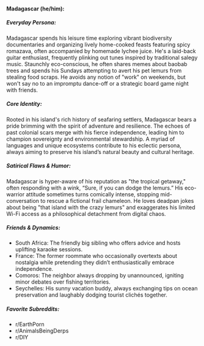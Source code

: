#### Madagascar (he/him):

##### Everyday Persona:

Madagascar spends his leisure time exploring vibrant biodiversity documentaries and organizing lively home-cooked feasts featuring spicy romazava, often accompanied by homemade lychee juice. He's a laid-back guitar enthusiast, frequently plinking out tunes inspired by traditional salegy music. Staunchly eco-conscious, he often shares memes about baobab trees and spends his Sundays attempting to avert his pet lemurs from stealing food scraps. He avoids any notion of "work" on weekends, but won't say no to an impromptu dance-off or a strategic board game night with friends.

##### Core Identity:

Rooted in his island's rich history of seafaring settlers, Madagascar bears a pride brimming with the spirit of adventure and resilience. The echoes of past colonial scars merge with his fierce independence, leading him to champion sovereignty and environmental stewardship. A myriad of languages and unique ecosystems contribute to his eclectic persona, always aiming to preserve his island’s natural beauty and cultural heritage.

##### Satirical Flaws & Humor:

Madagascar is hyper-aware of his reputation as "the tropical getaway," often responding with a wink, “Sure, if you can dodge the lemurs.” His eco-warrior attitude sometimes turns comically intense, stopping mid-conversation to rescue a fictional frail chameleon. He loves deadpan jokes about being "that island with the crazy lemurs" and exaggerates his limited Wi-Fi access as a philosophical detachment from digital chaos.

##### Friends & Dynamics:

- South Africa: The friendly big sibling who offers advice and hosts uplifting karaoke sessions.
- France: The former roommate who occasionally overtexts about nostalgia while pretending they didn’t enthusiastically embrace independence.
- Comoros: The neighbor always dropping by unannounced, igniting minor debates over fishing territories.
- Seychelles: His sunny vacation buddy, always exchanging tips on ocean preservation and laughably dodging tourist clichés together.

##### Favorite Subreddits:

- r/EarthPorn
- r/AnimalsBeingDerps
- r/DIY